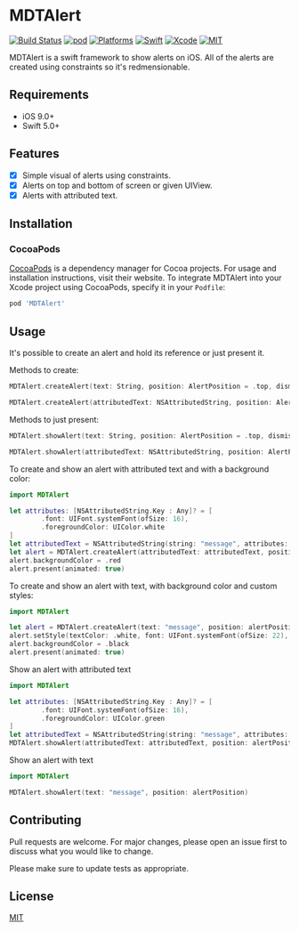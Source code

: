 # MDTAlert

[![Build Status](https://travis-ci.org/cardoso19/MDTAlert.svg?branch=master)](https://travis-ci.org/cardoso19/MDTAlert) [![pod](https://img.shields.io/cocoapods/v/MDTAlert.svg)](https://github.com/cardoso19/MDTAlert) [![Platforms](https://img.shields.io/badge/platforms-iOS-lightgrey.svg)](https://github.com/cardoso19/MDTAlert) [![Swift](https://img.shields.io/badge/Swift-5.0-orange.svg)](https://swift.org) [![Xcode](https://img.shields.io/badge/Xcode-10.2.1-blue.svg)](https://developer.apple.com/xcode) [![MIT](https://img.shields.io/badge/License-MIT-red.svg)](https://opensource.org/licenses/MIT)

MDTAlert is a swift framework to show alerts on iOS. All of the alerts are created using constraints so it's redmensionable.

## Requirements

- iOS 9.0+
- Swift 5.0+

## Features

- [x] Simple visual of alerts using constraints.
- [x] Alerts on top and bottom of screen or given UIView.
- [x] Alerts with attributed text.

## Installation

### CocoaPods

[CocoaPods](https://cocoapods.org) is a dependency manager for Cocoa projects. For usage and installation instructions, visit their website. To integrate MDTAlert into your Xcode project using CocoaPods, specify it in your `Podfile`:

```ruby
pod 'MDTAlert'
```

## Usage

It's possible to create an alert and hold its reference or just present it.

Methods to create:
```swift
MDTAlert.createAlert(text: String, position: AlertPosition = .top, dismissTime: TimeInterval = 3, parentView: UIView? = UIApplication.shared.keyWindow)

MDTAlert.createAlert(attributedText: NSAttributedString, position: AlertPosition = .top, dismissTime: TimeInterval = 3, parentView: UIView? = UIApplication.shared.keyWindow) -> MDTAlerting
```

Methods to just present:
```swift
MDTAlert.showAlert(text: String, position: AlertPosition = .top, dismissTime: TimeInterval = 3, parentView: UIView? = UIApplication.shared.keyWindow, animated: Bool = true)

MDTAlert.showAlert(attributedText: NSAttributedString, position: AlertPosition = .top, dismissTime: TimeInterval = 3, parentView: UIView? = UIApplication.shared.keyWindow, animated: Bool = true) -> MDTAlerting
```

To create and show an alert with attributed text and with a background color:
```swift
import MDTAlert

let attributes: [NSAttributedString.Key : Any]? = [
		.font: UIFont.systemFont(ofSize: 16),
		.foregroundColor: UIColor.white
]
let attributedText = NSAttributedString(string: "message", attributes: attributes)
let alert = MDTAlert.createAlert(attributedText: attributedText, position: alertPosition)
alert.backgroundColor = .red
alert.present(animated: true)
```

To create and show an alert with text, with background color and custom styles:
```swift
import MDTAlert

let alert = MDTAlert.createAlert(text: "message", position: alertPosition)
alert.setStyle(textColor: .white, font: UIFont.systemFont(ofSize: 22), textAligment: .center)
alert.backgroundColor = .black
alert.present(animated: true)
```

Show an alert with attributed text
```swift
import MDTAlert

let attributes: [NSAttributedString.Key : Any]? = [
		.font: UIFont.systemFont(ofSize: 16),
		.foregroundColor: UIColor.green
]
let attributedText = NSAttributedString(string: "message", attributes: attributes)
MDTAlert.showAlert(attributedText: attributedText, position: alertPosition)
```

Show an alert with text
```swift
import MDTAlert

MDTAlert.showAlert(text: "message", position: alertPosition)
```

## Contributing
Pull requests are welcome. For major changes, please open an issue first to discuss what you would like to change.

Please make sure to update tests as appropriate.

## License
[MIT](https://choosealicense.com/licenses/mit/)

